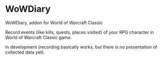 # WoWDiary
 WoWDiary, addon for World of Warcraft Classic

Record events (like kills, quests, places visited) of your RPG character in World of Warcraft Classic game. 

In development (recording basically works, but there is no presentation of collected data yet).